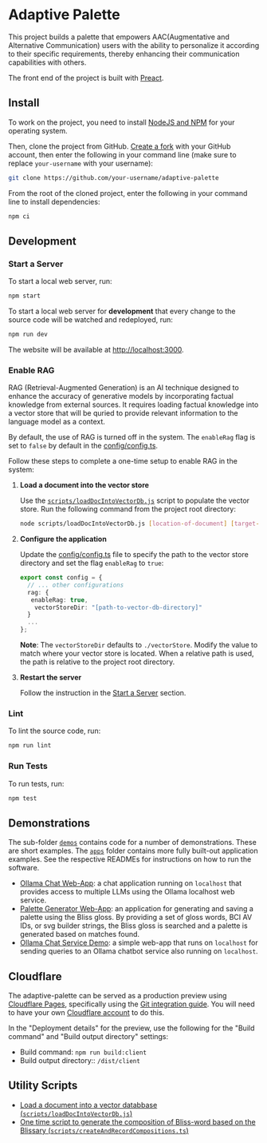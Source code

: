 # Adaptive Palette

This project builds a palette that empowers AAC(Augmentative and Alternative
Communication) users with the ability to personalize it according to their
specific requirements, thereby enhancing their communication capabilities with
others.

The front end of the project is built with [Preact](https://preactjs.com/).

## Install

To work on the project, you need to install [NodeJS and NPM](https://nodejs.org/en/download/)
for your operating system.

Then, clone the project from GitHub. [Create a fork](https://help.github.com/en/github/getting-started-with-github/fork-a-repo)
with your GitHub account, then enter the following in your command line
(make sure to replace `your-username` with your username):

```bash
git clone https://github.com/your-username/adaptive-palette
```

From the root of the cloned project, enter the following in your command line
to install dependencies:

```bash
npm ci
```

## Development

### Start a Server

To start a local web server, run:

```bash
npm start
```

To start a local web server for **development** that every change to the source code
will be watched and redeployed,
run:

```bash
npm run dev
```

The website will be available at [http://localhost:3000](http://localhost:3000).

### Enable RAG

RAG (Retrieval-Augmented Generation) is an AI technique designed to enhance the accuracy of generative models by
incorporating factual knowledge from external sources. It requires loading factual knowledge into a vector store
that will be quried to provide relevant information to the language model as a context.

By default, the use of RAG is turned off in the system. The `enableRag` flag is set to `false` by default in the
[config/config.ts](./config/config.ts).

Follow these steps to complete a one-time setup to enable RAG in the system:

1. **Load a document into the vector store**

   Use the [`scripts/loadDocIntoVectorDb.js`](./scripts/loadDocIntoVectorDb.js) script to populate the vector store.
   Run the following command from the project root directory:

   ```bash
   node scripts/loadDocIntoVectorDb.js [location-of-document] [target-dir-of-vector-db]
   ```

2. **Configure the application**

   Update the [config/config.ts](./config/config.ts) file to specify the path to the vector store directory and set
   the flag `enableRag` to `true`:

   ```typescript
   export const config = {
     // ... other configurations
     rag: {
      enableRag: true,
       vectorStoreDir: "[path-to-vector-db-directory]"
     }
     ...
   };
   ```

   **Note**: The `vectorStoreDir` defaults to `./vectorStore`. Modify the value to match where your vector store
   is located. When a relative path is used, the path is relative to the project root directory.

3. **Restart the server**

   Follow the instruction in the [Start a Server](./README.md#start-a-server) section.

### Lint

To lint the source code, run:

```bash
npm run lint
```

### Run Tests

To run tests, run:

```bash
npm test
```

## Demonstrations

The sub-folder [`demos`](./demos) contains code for a number of demonstrations.
These are short examples.  The [`apps`](./apps) folder contains more fully
built-out application examples.  See the respective READMEs for instructions on
how to run the software.

- [Ollama Chat Web-App](./apps/ollama/README.md): a chat application running on
  `localhost` that provides access to multiple LLMs using the Ollama localhost
  web service.
- [Palette Generator Web-App](./apps/palette-generator/README.md): an
  application for generating and saving a palette using the Bliss gloss.  By
  providing a set of gloss words, BCI AV IDs, or svg builder strings, the Bliss
  gloss is searched and a palette is generated based on matches found.
- [Ollama Chat Service Demo](./demos/Ollama%20Chat%20Service/README.md): a
  simple web-app that runs on `localhost` for sending queries to an Ollama
  chatbot service also running on `localhost`.

## Cloudflare

The adaptive-palette can be served as a production preview using [Cloudflare Pages](https://developers.cloudflare.com/pages/),
specifically using the [Git integration guide](https://developers.cloudflare.com/pages/get-started/git-integration/).
You will need to have your own [Cloudflare account](https://www.cloudflare.com/)
to do this.

In the "Deployment details" for the preview, use the following for the "Build
command" and "Build output directory" settings:

- Build command: `npm run build:client`
- Build output directory:: `/dist/client`

## Utility Scripts

- [Load a document into a vector databbase (`scripts/loadDocIntoVectorDb.js`)](./scripts/loadDocIntoVectorDb.js)
- [One time script to generate the composition of Bliss-word based on the Blissary (`scripts/createAndRecordCompositions.ts`)](scripts/createAndRecordCompositions.ts)
